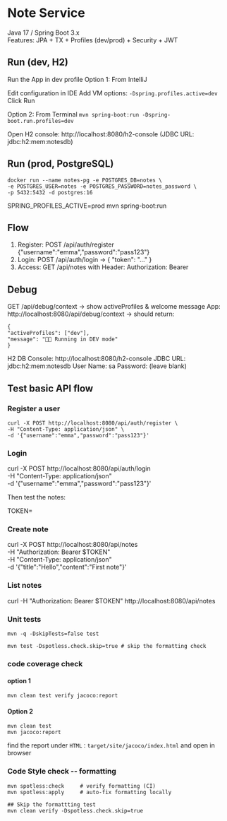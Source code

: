 # Note Service

Java 17 / Spring Boot 3.x  
Features: JPA + TX + Profiles (dev/prod) + Security + JWT

## Run (dev, H2)
Run the App in dev profile
Option 1: From IntelliJ

Edit configuration in IDE
Add VM options:
`-Dspring.profiles.active=dev`
Click Run

Option 2: From Terminal
`mvn spring-boot:run -Dspring-boot.run.profiles=dev`

Open H2 console: http://localhost:8080/h2-console (JDBC URL: jdbc:h2:mem:notesdb)

## Run (prod, PostgreSQL)
```declarative
docker run --name notes-pg -e POSTGRES_DB=notes \
-e POSTGRES_USER=notes -e POSTGRES_PASSWORD=notes_password \
-p 5432:5432 -d postgres:16
```


SPRING_PROFILES_ACTIVE=prod mvn spring-boot:run

## Flow
1) Register: POST /api/auth/register {"username":"emma","password":"pass123"}
2) Login:    POST /api/auth/login    -> { "token": "..." }
3) Access:   GET  /api/notes with Header: Authorization: Bearer <token>

## Debug
GET /api/debug/context -> show activeProfiles & welcome message
App: http://localhost:8080/api/debug/context
→ should return:
```
{
"activeProfiles": ["dev"],
"message": "👩‍💻 Running in DEV mode"
}
```

H2 DB Console: http://localhost:8080/h2-console
JDBC URL: jdbc:h2:mem:notesdb
User Name: sa
Password: (leave blank)


## Test basic API flow
### Register a user
```declarative
curl -X POST http://localhost:8080/api/auth/register \
-H "Content-Type: application/json" \
-d '{"username":"emma","password":"pass123"}'
```


### Login
curl -X POST http://localhost:8080/api/auth/login \
-H "Content-Type: application/json" \
-d '{"username":"emma","password":"pass123"}'

Then test the notes:

TOKEN=<paste your token here>

### Create note
curl -X POST http://localhost:8080/api/notes \
-H "Authorization: Bearer $TOKEN" \
-H "Content-Type: application/json" \
-d '{"title":"Hello","content":"First note"}'

### List notes
curl -H "Authorization: Bearer $TOKEN" http://localhost:8080/api/notes


### Unit tests
```
mvn -q -DskipTests=false test

mvn test -Dspotless.check.skip=true # skip the formatting check
```


### code coverage check
#### option 1 
```
mvn clean test verify jacoco:report
```

#### Option 2
```
mvn clean test
mvn jacoco:report
```
find the report under `HTML：target/site/jacoco/index.html` and open in browser

### Code Style check -- formatting
``` 
mvn spotless:check     # verify formatting (CI)
mvn spotless:apply     # auto-fix formatting locally

## Skip the formattting test
mvn clean verify -Dspotless.check.skip=true

```
